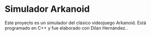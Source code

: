 # Simulador Arkanoid
 Este proyecto es un simulador del clásico videojuego Arkanoid. Está programado en C++ y fue elaborado con Dilan Hernández..
